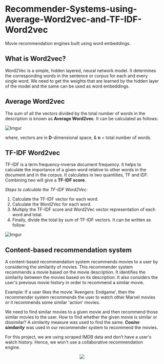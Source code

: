 # Recommender-Systems-using-Average-Word2vec-and-TF-IDF-Word2vec
Movie recommendation engines built using word embeddings.

## **What is Word2vec?**

Word2Vec is a simple, hidden layered, neural network model. It determines the corresponding words in the sentence or corpus for each and every single word. We need to get the weights that are learned by the hidden layer of the model and the same can be used as word embeddings.


## **Average Word2vec**

The sum of all the vectors divided by the total number of words in the description is known as **Average Word2vec**. It can be calculated as follows:

![Imgur](https://i.imgur.com/YIiuuyb.png)

where,  vectors are in **D**-dimensional space, & **n** = total number of words.


## **TF-IDF Word2vec**
TF-IDF is a term frequency-inverse document frequency. It helps to calculate the importance of a given word relative to other words in the document and in the corpus. It calculates in two quantities, TF and IDF. Combining two will give a **TF-IDF score**.

*Steps to calculate the TF-IDF Word2Vec:*
1. Calculate the TF-IDF vector for each word.
2. Calculate the Word2Vec for each word.
3. Multiply the TF-IDF score and Word2Vec vector representation of each word and total.
4. Finally, divide the total by sum of TF-IDF vectors. It can be written as follow:

![Imgur](https://i.imgur.com/Ikrhbbp.png)


## Content-based recommendation system

A content-based recommendation system recommends movies to a user by considering the similarity of movies. This recommender system recommends a movie based on the movie description. It identifies the similarity between the movies based on its description. It also considers the user's previous movie history in order to recommend a similar movie.

Example: If a user likes the movie 'Avengers: Endgame', then the recommender system recommends the user to watch other Marvel movies or it recommends some similar 'action' movies.

We need to find similar movies to a given movie and then recommend those similar movies to the user. How to find whether the given movie is similar or dissimilar? A similarity measure was used to find the same. ***Cosine similarity*** was used in our recommender system to recommend the movies.

For this project, we are using scraped IMDB data and don’t have a user's watch history. Hence, we won't use a collaborative recommendation engine.


<p align="center">
  <img src="https://i.imgur.com/k6Md1hU.png">
</p>                                           
